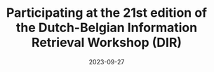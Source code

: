 ---
title: "Participating at the 21st edition of the Dutch-Belgian Information Retrieval Workshop (DIR)"
collection: talks
type: ""
venue: "TUE, Delft"
date: 2023-09-27
location: "Netherlands, Delft"
---